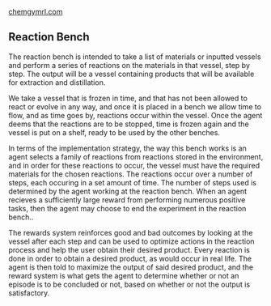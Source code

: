[chemgymrl.com](https://chemgymrl.com/)

## Reaction Bench

The reaction bench is intended to take a list of materials or inputted vessels and perform a series of reactions on the materials in that vessel, step by step. The output will be a vessel containing products that will be available for extraction and distillation. 

We take a vessel that is frozen in time, and that has not been allowed to react or evolve in any way, and once it is placed in a bench we allow time to flow, and as time goes by, reactions occur within the vessel. Once the agent deems that the reactions are to be stopped, time is frozen again and the vessel is put on a shelf, ready to be used by the other benches. 

In terms of the implementation strategy, the way this bench works is an agent selects a family of reactions from reactions stored in the environment, and in order for these reactions to occur, the vessel must have the required materials for the chosen reactions. The reactions occur over a number of steps, each occuring in a set amount of time. The number of steps used is determined by the agent working at the reaction bench. When an agent recieves a sufficiently large reward from performing numerous positive tasks, then the agent may choose to end the experiment in the reaction bench.. 

The rewards system reinforces good and bad outcomes by looking at the vessel after each step and can be used to optimize actions in the reaction process and help the user obtain their desired product. Every reaction is done in order to obtain a desired product, as would occur in real life. The agent is then told to maximize the output of said desired product, and the reward system is what gets the agent to determine whether or not an episode is to be concluded or not, based on whether or not the output is satisfactory.
